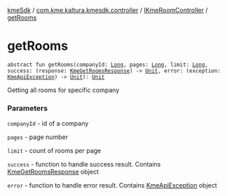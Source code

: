 [kmeSdk](../../index.md) / [com.kme.kaltura.kmesdk.controller](../index.md) / [IKmeRoomController](index.md) / [getRooms](./get-rooms.md)

# getRooms

`abstract fun getRooms(companyId: `[`Long`](https://kotlinlang.org/api/latest/jvm/stdlib/kotlin/-long/index.html)`, pages: `[`Long`](https://kotlinlang.org/api/latest/jvm/stdlib/kotlin/-long/index.html)`, limit: `[`Long`](https://kotlinlang.org/api/latest/jvm/stdlib/kotlin/-long/index.html)`, success: (response: `[`KmeGetRoomsResponse`](../../com.kme.kaltura.kmesdk.rest.response.room/-kme-get-rooms-response/index.md)`) -> `[`Unit`](https://kotlinlang.org/api/latest/jvm/stdlib/kotlin/-unit/index.html)`, error: (exception: `[`KmeApiException`](../../com.kme.kaltura.kmesdk.rest/-kme-api-exception/index.md)`) -> `[`Unit`](https://kotlinlang.org/api/latest/jvm/stdlib/kotlin/-unit/index.html)`): `[`Unit`](https://kotlinlang.org/api/latest/jvm/stdlib/kotlin/-unit/index.html)

Getting all rooms for specific company

### Parameters

`companyId` - id of a company

`pages` - page number

`limit` - count of rooms per page

`success` - function to handle success result. Contains [KmeGetRoomsResponse](../../com.kme.kaltura.kmesdk.rest.response.room/-kme-get-rooms-response/index.md) object

`error` - function to handle error result. Contains [KmeApiException](../../com.kme.kaltura.kmesdk.rest/-kme-api-exception/index.md) object